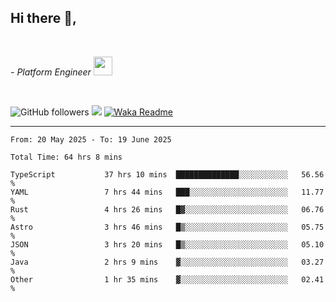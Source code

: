 <h2>Hi there  👋,</h2> </br>

<p><em>- Platform Engineer <img src="https://media.giphy.com/media/WUlplcMpOCEmTGBtBW/giphy.gif" width="30"> 
</em></p></br>


<!--[![Linkedin: prandogabriel](https://img.shields.io/badge/-prandogabriel-blue?style=flat-square&logo=Linkedin&logoColor=white&link=https://www.linkedin.com/in/prandogabriel/)](https://www.linkedin.com/in/prandogabriel)-->
![GitHub followers](https://img.shields.io/github/followers/prandogabriel?label=Follow&style=social)
![](https://komarev.com/ghpvc/?username=prandogabriel)
[![Waka Readme](https://github.com/prandogabriel/prandogabriel/actions/workflows/update-stats.yml.yml/badge.svg)](https://github.com/prandogabriel/prandogabriel/actions/workflows/update-stats.yml.yml)

---

<!--START_SECTION:waka-->

```golang
From: 20 May 2025 - To: 19 June 2025

Total Time: 64 hrs 8 mins

TypeScript           37 hrs 10 mins  ██████████████░░░░░░░░░░░   56.56 %
YAML                 7 hrs 44 mins   ███░░░░░░░░░░░░░░░░░░░░░░   11.77 %
Rust                 4 hrs 26 mins   █▓░░░░░░░░░░░░░░░░░░░░░░░   06.76 %
Astro                3 hrs 46 mins   █▒░░░░░░░░░░░░░░░░░░░░░░░   05.75 %
JSON                 3 hrs 20 mins   █▒░░░░░░░░░░░░░░░░░░░░░░░   05.10 %
Java                 2 hrs 9 mins    ▓░░░░░░░░░░░░░░░░░░░░░░░░   03.27 %
Other                1 hr 35 mins    ▓░░░░░░░░░░░░░░░░░░░░░░░░   02.41 %
```

<!--END_SECTION:waka-->
